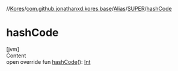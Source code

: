 //[Kores](../../../index.md)/[com.github.jonathanxd.kores.base](../../index.md)/[Alias](../index.md)/[SUPER](index.md)/[hashCode](hash-code.md)



# hashCode  
[jvm]  
Content  
open override fun [hashCode](hash-code.md)(): [Int](https://kotlinlang.org/api/latest/jvm/stdlib/kotlin/-int/index.html)  



